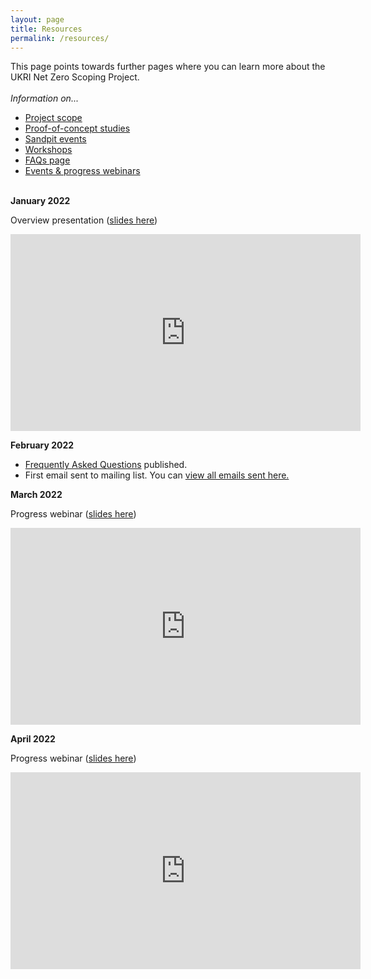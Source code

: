 ```yaml
---
layout: page
title: Resources
permalink: /resources/
---
```


This page points towards further pages where you can learn more about the UKRI Net Zero Scoping Project. <br><br>
*Information on...*<br>

* [Project scope](/scope/)
* [Proof-of-concept studies](/proof-of-concept/)
* [Sandpit events](/sandpit/)
* [Workshops](/workshops/)
* [FAQs page](/faq/)
* [Events & progress webinars](/events/) <br><br>

**January 2022**

Overview presentation ([slides here](https://doi.org/10.5281/zenodo.5846587)) 

<iframe width="560" height="315" src="https://www.youtube.com/embed/DjoFp8sH1QM" title="YouTube video player" frameborder="0" allow="accelerometer; autoplay; clipboard-write; encrypted-media; gyroscope; picture-in-picture" allowfullscreen></iframe>



**February 2022**

* [Frequently Asked Questions](/faq/) published.  
* First email sent to mailing list. You can [view all emails sent here.](https://us13.campaign-archive.com/home/?u=1cfa57a9f54737c238fcdcbb2&id=35f8280918) 



**March 2022**

Progress webinar ([slides here](https://doi.org/10.5281/zenodo.6320839)) 

<iframe width="560" height="315" src="https://www.youtube.com/embed/dtYP4iRMm9E" title="YouTube video player" frameborder="0" allow="accelerometer; autoplay; clipboard-write; encrypted-media; gyroscope; picture-in-picture" allowfullscreen></iframe>


**April 2022**

Progress webinar ([slides here](https://doi.org/10.5281/zenodo.6461181)) 

<iframe width="560" height="315" src="https://www.youtube.com/embed/NpUAvLFgYOA" title="YouTube video player" frameborder="0" allow="accelerometer; autoplay; clipboard-write; encrypted-media; gyroscope; picture-in-picture" allowfullscreen></iframe>

